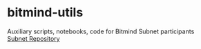# bitmind-utils
Auxiliary scripts, notebooks, code for Bitmind Subnet participants<br>
[Subnet Repository](https://github.com/BitMind-AI/bitmind-subnet)
